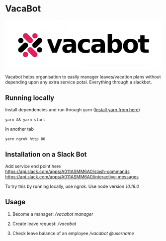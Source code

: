 # VacaBot

![alt text](vacabot-logo.png "Isn't this cool?")

Vacabot helps organisation to easily manager leaves/vacation plans without depending upon any extra service potal. Everything through a slackbot.

## Running locally
Install dependencies and run through yarn ([Install yarn from here](https://classic.yarnpkg.com/en/docs/install/#mac-stable))

`yarn && yarn start`

In another tab

`yarn ngrok http 80`

## Installation on a Slack Bot

Add service end point here
https://api.slack.com/apps/A011ASMM6A0/slash-commands
https://api.slack.com/apps/A011ASMM6A0/interactive-messages

To try this by running locally, use ngrok.
Use node version *10.19.0*

## Usage

1. Become a manager:
    */vacabot manager*

2. Create leave request:
    */vacabot*

3. Check leave balance of an employee
    */vacabot @username*



